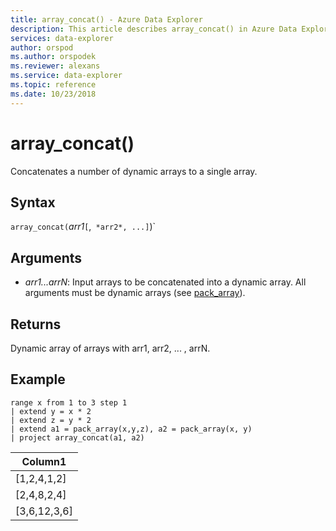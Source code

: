 ```yaml
---
title: array_concat() - Azure Data Explorer
description: This article describes array_concat() in Azure Data Explorer.
services: data-explorer
author: orspod
ms.author: orspodek
ms.reviewer: alexans
ms.service: data-explorer
ms.topic: reference
ms.date: 10/23/2018
---
```

# array_concat()

Concatenates a number of dynamic arrays to a single array.

## Syntax

`array_concat(`*arr1*`[`,` *arr2*, ...]`)`

## Arguments

* *arr1...arrN*: Input arrays to be concatenated into a dynamic array. All arguments must be dynamic arrays (see [pack_array](packarrayfunction.md)). 

## Returns

Dynamic array of arrays with arr1, arr2, ... , arrN.

## Example

<!-- csl: https://help.kusto.windows.net/Samples -->
```kusto
range x from 1 to 3 step 1
| extend y = x * 2
| extend z = y * 2
| extend a1 = pack_array(x,y,z), a2 = pack_array(x, y)
| project array_concat(a1, a2)
```

|Column1|
|---|
|[1,2,4,1,2]|
|[2,4,8,2,4]|
|[3,6,12,3,6]|
